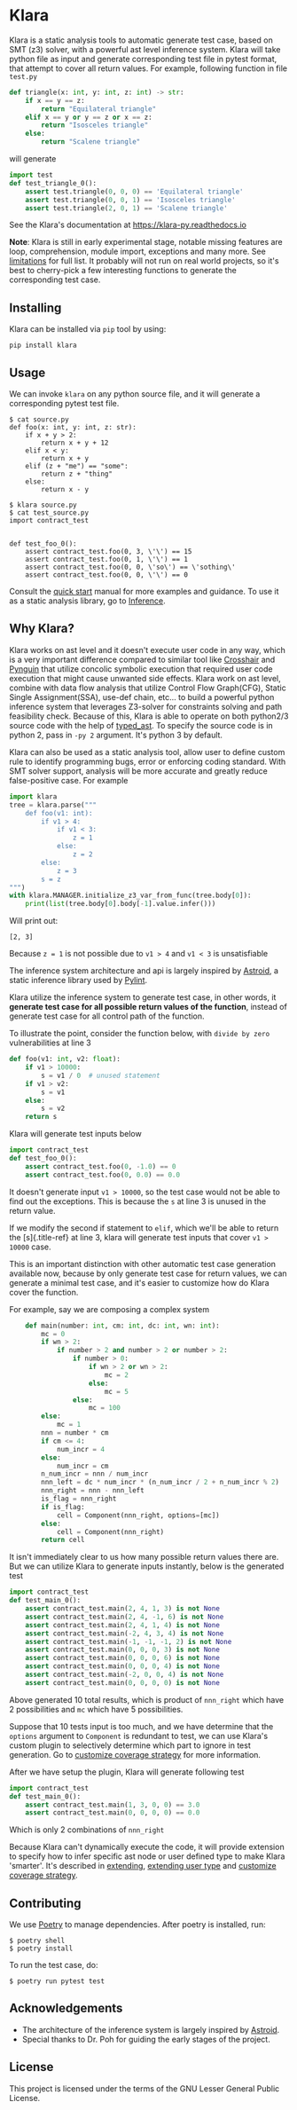 # Klara

Klara is a static analysis tools to automatic generate test case, based
on SMT (z3) solver, with a powerful ast level inference system. Klara
will take python file as input and generate corresponding test file in
pytest format, that attempt to cover all return values. For example,
following function in file `test.py`

``` python
def triangle(x: int, y: int, z: int) -> str:
    if x == y == z:
        return "Equilateral triangle"
    elif x == y or y == z or x == z:
        return "Isosceles triangle"
    else:
        return "Scalene triangle"
```

will generate

``` python
import test
def test_triangle_0():
    assert test.triangle(0, 0, 0) == 'Equilateral triangle'
    assert test.triangle(0, 0, 1) == 'Isosceles triangle'
    assert test.triangle(2, 0, 1) == 'Scalene triangle'
```

See the Klara\'s documentation at <https://klara-py.readthedocs.io>

**Note**: Klara is still in early experimental stage, notable missing features are loop, comprehension, module import, exceptions and many more.
See [limitations](https://klara-py.readthedocs.io/en/latest/limitation.html) for full list. It probably will not run on real world projects, so it's best
to cherry-pick a few interesting functions to generate the corresponding test case.

## Installing

Klara can be installed via `pip` tool by using:

    pip install klara

## Usage

We can invoke `klara` on any python source file, and it will generate a
corresponding pytest test file.

``` shell
$ cat source.py
def foo(x: int, y: int, z: str):
    if x + y > 2:
        return x + y + 12
    elif x < y:
        return x + y
    elif (z + "me") == "some":
        return z + "thing"
    else:
        return x - y

$ klara source.py
$ cat test_source.py
import contract_test


def test_foo_0():
    assert contract_test.foo(0, 3, \'\') == 15
    assert contract_test.foo(0, 1, \'\') == 1
    assert contract_test.foo(0, 0, \'so\') == \'sothing\'
    assert contract_test.foo(0, 0, \'\') == 0
```

Consult the [quick start](https://klara-py.readthedocs.io/en/latest/quick_start.html) manual for more examples and
guidance. To use it as a static analysis library, go to
[Inference](https://klara-py.readthedocs.io/en/latest/inference.html).

## Why Klara?

Klara works on ast level and it doesn\'t execute user code in any way,
which is a very important difference compared to similar tool like
[Crosshair](https://github.com/pschanely/CrossHair) and
[Pynguin](https://github.com/se2p/pynguin) that utilize concolic
symbolic execution that required user code execution that might cause
unwanted side effects. Klara work on ast level, combine with data flow analysis
that utilize Control Flow Graph(CFG), Static Single Assignment(SSA), use-def chain, etc\... to build a
powerful python inference system that leverages Z3-solver for
constraints solving and path feasibility check. Because of this, Klara
is able to operate on both python2/3 source code with the help of
[typed_ast](https://github.com/python/typed_ast). To specify the source
code is in python 2, pass in `-py 2` argument. It\'s python 3 by
default.

Klara can also be used as a static analysis tool, allow user to define
custom rule to identify programming bugs, error or enforcing coding
standard. With SMT solver support, analysis will be more accurate and
greatly reduce false-positive case. For example

``` python
import klara
tree = klara.parse("""
    def foo(v1: int):
        if v1 > 4:
            if v1 < 3:
                z = 1
            else:
                z = 2
        else:
            z = 3
        s = z
""")
with klara.MANAGER.initialize_z3_var_from_func(tree.body[0]):
    print(list(tree.body[0].body[-1].value.infer()))
```

Will print out:

    [2, 3]

Because `z = 1` is not possible due to `v1 > 4` and `v1 < 3` is unsatisfiable

The inference system architecture and api is largely inspired by
[Astroid](https://github.com/PyCQA/astroid), a static inference library
used by [Pylint](https://github.com/PyCQA/pylint).

Klara utilize the inference system to generate test case, in other
words, it **generate test case for all possible return values of the
function**, instead of generate test case for all control path of the
function.

To illustrate the point, consider the function below, with `divide by
zero` vulnerabilities at line 3

``` python
def foo(v1: int, v2: float):
    if v1 > 10000:
        s = v1 / 0  # unused statement
    if v1 > v2:
        s = v1
    else:
        s = v2
    return s
```

Klara will generate test inputs below

``` python
import contract_test
def test_foo_0():
    assert contract_test.foo(0, -1.0) == 0
    assert contract_test.foo(0, 0.0) == 0.0
```

It doesn\'t generate input `v1 > 10000`, so the test case would not be
able to find out the exceptions. This is because the `s` at
line 3 is unused in the return value.

If we modify the second if statement to `elif`, which we\'ll
be able to return the [s]{.title-ref} at line 3, klara will generate
test inputs that cover `v1 > 10000` case.

This is an important distinction with other automatic test case
generation available now, because by only generate test case for return
values, we can generate a minimal test case, and it\'s easier to
customize how do Klara cover the function.

For example, say we are composing a complex system

``` python
    def main(number: int, cm: int, dc: int, wn: int):
        mc = 0
        if wn > 2:
            if number > 2 and number > 2 or number > 2:
                if number > 0:
                    if wn > 2 or wn > 2:
                        mc = 2
                    else:
                        mc = 5
                else:
                    mc = 100
        else:
            mc = 1
        nnn = number * cm
        if cm <= 4:
            num_incr = 4
        else:
            num_incr = cm
        n_num_incr = nnn / num_incr
        nnn_left = dc * num_incr * (n_num_incr / 2 + n_num_incr % 2)
        nnn_right = nnn - nnn_left
        is_flag = nnn_right
        if is_flag:
            cell = Component(nnn_right, options=[mc])
        else:
            cell = Component(nnn_right)
        return cell
```

It isn\'t immediately clear to us how many possible return values there
are. But we can utilize Klara to generate inputs instantly, below is the
generated test

``` python
import contract_test
def test_main_0():
    assert contract_test.main(2, 4, 1, 3) is not None
    assert contract_test.main(2, 4, -1, 6) is not None
    assert contract_test.main(2, 4, 1, 4) is not None
    assert contract_test.main(-2, 4, 3, 4) is not None
    assert contract_test.main(-1, -1, -1, 2) is not None
    assert contract_test.main(0, 0, 0, 3) is not None
    assert contract_test.main(0, 0, 0, 6) is not None
    assert contract_test.main(0, 0, 0, 4) is not None
    assert contract_test.main(-2, 0, 0, 4) is not None
    assert contract_test.main(0, 0, 0, 0) is not None
```

Above generated 10 total results, which is product of
`nnn_right` which have 2 possibilities and `mc` which have 5 possibilities.

Suppose that 10 tests input is too much, and we have determine that the
`options` argument to `Component` is redundant to test, we
can use Klara\'s custom plugin to selectively determine which part to
ignore in test generation. Go to [customize coverage
strategy](https://klara-py.readthedocs.io/en/latest/customize_coverage_strategy.html) for more information.

After we have setup the plugin, Klara will generate following test

``` python
import contract_test
def test_main_0():
    assert contract_test.main(1, 3, 0, 0) == 3.0
    assert contract_test.main(0, 0, 0, 0) == 0.0
```

Which is only 2 combinations of `nnn_right`

Because Klara can't dynamically execute the code, it will provide extension to specify how to infer 
specific ast node or user defined type to make Klara \'smarter\'. It\'s described in
[extending](https://klara-py.readthedocs.io/en/latest/extending.html), [extending user
type](https://klara-py.readthedocs.io/en/latest/extending_user_type.html) and [customize coverage
strategy](https://klara-py.readthedocs.io/en/latest/customize_coverage_strategy.html).

## Contributing

We use [Poetry](https://python-poetry.org/docs/) to manage dependencies.
After poetry is installed, run:

    $ poetry shell
    $ poetry install

To run the test case, do:

    $ poetry run pytest test

## Acknowledgements
- The architecture of the inference system is largely inspired by [Astroid](https://github.com/PyCQA/astroid).
- Special thanks to Dr. Poh for guiding the early stages of the project.


## License

This project is licensed under the terms of the GNU Lesser General
Public License.
